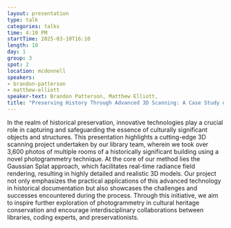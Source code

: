 ```yaml
---
layout: presentation
type: talk
categories: talks
time: 4:10 PM
startTime: 2025-03-10T16:10 
length: 10
day: 1
group: 3
spot: 2
location: mcdonnell
speakers:
- brandon-patterson
- matthew-elliott
speaker-text: Brandon Patterson, Matthew Elliott, 
title: "Preserving History Through Advanced 3D Scanning: A Case Study on Gaussian Splat Photogrammetry"
---
```

In the realm of historical preservation, innovative technologies play a crucial role in capturing and safeguarding the essence of culturally significant objects and structures. This presentation highlights a cutting-edge 3D scanning project undertaken by our library team, wherein we took over 3,600 photos of multiple rooms of a historically significant building using a novel photogrammetry technique. At the core of our method lies the Gaussian Splat approach, which facilitates real-time radiance field rendering, resulting in highly detailed and realistic 3D models. Our project not only emphasizes the practical applications of this advanced technology in historical documentation but also showcases the challenges and successes encountered during the process. Through this initiative, we aim to inspire further exploration of photogrammetry in cultural heritage conservation and encourage interdisciplinary collaborations between libraries, coding experts, and preservationists.
